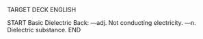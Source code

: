 TARGET DECK
ENGLISH

START
Basic
Dielectric
Back: —adj. Not conducting electricity. —n. Dielectric substance.
END
